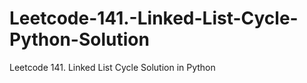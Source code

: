 # Leetcode-141.-Linked-List-Cycle-Python-Solution
Leetcode 141. Linked List Cycle Solution in Python
